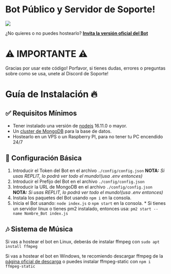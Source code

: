 # Bot Público y Servidor de Soporte!

<a href="https://discord.gg/UBpQKY3XqG"><img src="https://discord.com/api/guilds/1037128268664545280/widget.png?style=banner2"></a>
 
¿No quieres o no puedes hostearlo?
[**Invita la versión oficial del Bot**](https://discord.com/oauth2/authorize?client_id=1031389165838934017&scope=bot&permissions=302728407167)


# ⚠ IMPORTANTE ⚠
Gracias por usar este código! Porfavor, si tienes dudas, errores o preguntas sobre como se usa, unete al Discord de Soporte!

# Guía de Instalación 🔥


## ✅ Requisitos Mínimos

  * Tener instalado una versión de [nodejs](https://nodejs.org) 16.11.0 o mayor.
  * Un [cluster de MongoDB](https://www.mongodb.com/es/cloud/atlas/) para la base de datos.
  * Hostearlo en un VPS o un Raspberry PI, para no tener tu PC encendido 24/7
  

## 🤖 Configuración Básica

   1. Introducir el Token del Bot en el archivo `./config/config.json` **NOTA:** *Si usas REPLIT, lo podrá ver todo el mundo!(usa .env entonces)*
   2. Introducir el Prefijo del Bot en el archivo `./config/config.json`
   3. Introducir la URL de MongoDB en el archivo `./config/config.json` **NOTA:** *Si usas REPLIT, lo podrá ver todo el mundo!(usa .env entonces)*
   4. Instala los paquetes del Bot usando `npm i` en la consola.
   5. Inicia el Bot usando: `node index.js` o `npm start` en la consola.
     * Si tienes un servidor linux o tienes pm2 instalado, entonces usa: `pm2 start --name Nombre_Bot index.js`

## 🎶 Sistema de Música

   Si vas a hostear el bot en Linux, deberás de instalar ffmpeg con `sudo apt install ffmpeg`
   
   Si vas a hostear el bot en Windows, te recomiendo descargar ffmpeg de la [página oficial de descarga](https://ffmpeg.org/download.html) o puedes instalar ffmpeg-static con `npm i ffmpeg-static`
